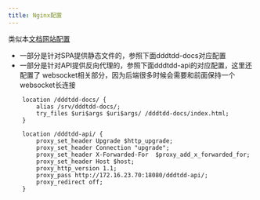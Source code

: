```yaml
---
title: Nginx配置
---
```


类似本[文档网站配置](https://github.com/colinzuo/dddtdd-docs/blob/master/nginx_server/config/dddtdd.conf)

- 一部分是针对SPA提供静态文件的，参照下面dddtdd-docs对应配置
- 一部分是针对API提供反向代理的，参照下面dddtdd-api的对应配置，这里还配置了
websocket相关部分，因为后端很多时候会需要和前面保持一个websocket长连接

```
    location /dddtdd-docs/ {
        alias /srv/dddtdd-docs/;
        try_files $uri$args $uri$args/ /dddtdd-docs/index.html;
    }

    location /dddtdd-api/ {
        proxy_set_header Upgrade $http_upgrade;
        proxy_set_header Connection "upgrade";
        proxy_set_header X-Forwarded-For  $proxy_add_x_forwarded_for;
        proxy_set_header Host $host;
        proxy_http_version 1.1;
        proxy_pass http://172.16.23.70:18080/dddtdd-api/;
        proxy_redirect off;
    }
```